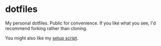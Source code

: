 dotfiles
========

My personal dotfiles. Public for convenience. If you like what you see, I'd
recommend forking rather than cloning.

You might also like my [setup script](https://github.com/shannonmoeller/setup).
